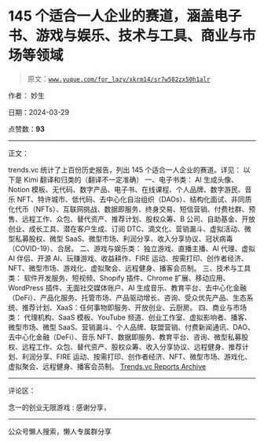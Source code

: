 # 145 个适合一人企业的赛道，涵盖电子书、游戏与娱乐、技术与工具、商业与市场等领域

> 原文：[`www.yuque.com/for_lazy/xkrm14/sr7w502zx50h1alr`](https://www.yuque.com/for_lazy/xkrm14/sr7w502zx50h1alr)

作者： 妙生

日期：2024-03-29

点赞数：**93**

* * *

正文：

trends.vc 统计了上百份历史报告，列出 145 个适合一人企业的赛道。详见： 以下是 Kimi 翻译和归类的（翻译不一定准确） 一、电子书类：
AI 生成头像、Notion 模板、无代码、数字产品、电子书、在线课程、个人品牌、数字游民、音乐 NFT、特许城市、低代码、去中心化自治组织（DAOs）、结构化面试、非同质化代币（NFTs）、互联网挑战、数据即服务、终身交易、短信营销、付费社群、预售、远程工作、众包、替代资产、推荐计划、股权众筹、B 公司、自助基金、开放创业、成长工具、潜在客户生成、订阅 DTC、滴文化、营销漏斗、虚拟活动、微型私募股权、微型 SaaS、微型市场、利润分享、收入分享协议、冠状病毒（COVID-19）、合居。
二、游戏与娱乐类：
独立游戏、直播主播、AI 代理、虚拟 AI 伴侣、开源 AI、玩赚游戏、收益耕作、FIRE 运动、按需打印、创作者经济、NFT、微型市场、游戏化、虚拟聚会、远程健身、播客会员制。
三、技术与工具类：
软件开发服务、短视频、Shopify 插件、Chrome 扩展、移动应用、WordPress 插件、无面社交媒体账户、AI 生成音乐、教育平台、去中心化金融（DeFi）、产品化服务、托管市场、产品驱动增长、咨询、受众优先产品、生态系统、推荐计划、XaaS：任何事物即服务、开放创业、云厨房。
四、商业与市场类：
代理机构、SaaS 模板、YouTube 频道、创业工作室、虚拟影响者、播客、微型市场、微型 SaaS、营销漏斗、个人品牌、联盟营销、付费新闻通讯、DAO、去中心化金融（DeFi）、音乐 NFT、数据即服务、教育平台、咨询、微型私募股权、远程工作、众包、替代资产、股权众筹、收入分享协议、远程健身、推荐计划、利润分享、FIRE 运动、按需打印、创作者经济、NFT、微型市场、游戏化、虚拟聚会、远程健身、播客会员制。
[Trends.vc Reports Archive](https://trends.vc/archive/)

* * *

评论区：

念一的创业无限游戏 : 感谢分享，

* * *

公众号懒人搜索，懒人专属群分享
